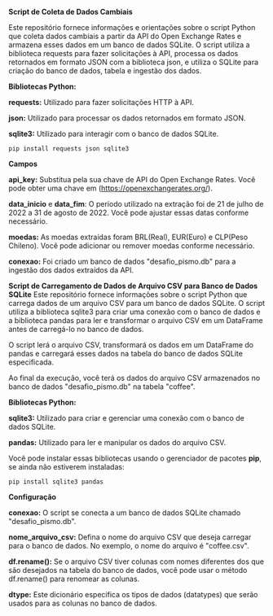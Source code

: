 **Script de Coleta de Dados Cambiais**

Este repositório fornece informações e orientações sobre o script Python que coleta dados cambiais a partir da API do Open Exchange Rates e armazena esses dados em um banco de dados SQLite. O script utiliza a biblioteca requests para fazer solicitações à API, processa os dados retornados em formato JSON com a biblioteca json, e utiliza o SQLite para criação do banco de dados, tabela e ingestão dos dados.

**Bibliotecas Python:**

**requests:** Utilizado para fazer solicitações HTTP à API.

**json:** Utilizado para processar os dados retornados em formato JSON.

**sqlite3:** Utilizado para interagir com o banco de dados SQLite.

```pip install requests json sqlite3```

**Campos**

**api_key:** Substitua pela sua chave de API do Open Exchange Rates. Você pode obter uma chave em (https://openexchangerates.org/).

**data_inicio** e **data_fim**: O período utilizado na extração foi de 21 de julho de 2022 a 31 de agosto de 2022. Você pode ajustar essas datas conforme necessário.

**moedas:** As moedas extraídas foram BRL(Real), EUR(Euro) e CLP(Peso Chileno). Você pode adicionar ou remover moedas conforme necessário.

**conexao:** Foi criado um banco de dados "desafio_pismo.db" para a ingestão dos dados extraídos da API.


**Script de Carregamento de Dados de Arquivo CSV para Banco de Dados SQLite**
Este repositório fornece informações sobre o script Python que carrega dados de um arquivo CSV para um banco de dados SQLite. O script utiliza a biblioteca sqlite3 para criar uma conexão com o banco de dados e a biblioteca pandas para ler e transformar o arquivo CSV em um DataFrame antes de carregá-lo no banco de dados.

O script lerá o arquivo CSV, transformará os dados em um DataFrame do pandas e carregará esses dados na tabela do banco de dados SQLite especificada. 

Ao final da execução, você terá os dados do arquivo CSV armazenados no banco de dados "desafio_pismo.db" na tabela "coffee".

**Bibliotecas Python:**

**sqlite3:** Utilizado para criar e gerenciar uma conexão com o banco de dados SQLite.

**pandas:** Utilizado para ler e manipular os dados do arquivo CSV.

Você pode instalar essas bibliotecas usando o gerenciador de pacotes **pip**, se ainda não estiverem instaladas:

```pip install sqlite3 pandas```

**Configuração**

**conexao:** O script se conecta a um banco de dados SQLite chamado "desafio_pismo.db".

**nome_arquivo_csv:** Defina o nome do arquivo CSV que deseja carregar para o banco de dados. No exemplo, o nome do arquivo é "coffee.csv". 

**df.rename():** Se o arquivo CSV tiver colunas com nomes diferentes dos que são desejados na tabela do banco de dados, você pode usar o método df.rename() para renomear as colunas. 

**dtype:** Este dicionário especifica os tipos de dados (datatypes) que serão usados para as colunas no banco de dados. 

